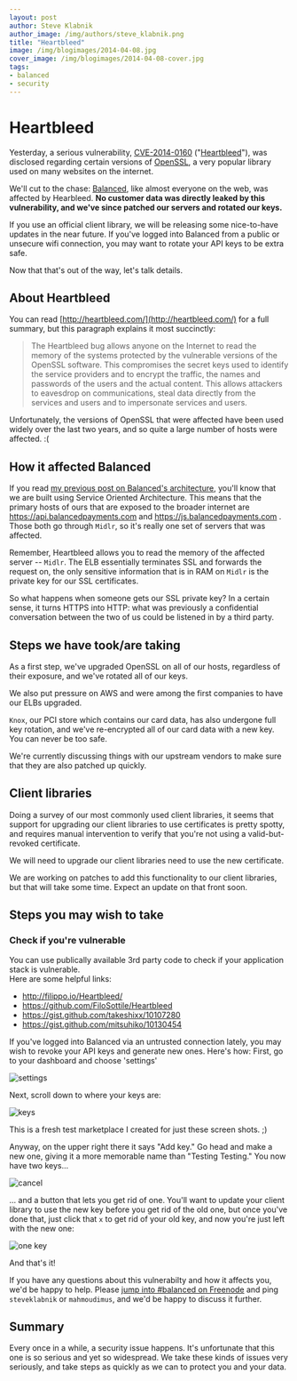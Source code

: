```yaml
---
layout: post
author: Steve Klabnik
author_image: /img/authors/steve_klabnik.png
title: "Heartbleed"
image: /img/blogimages/2014-04-08.jpg
cover_image: /img/blogimages/2014-04-08-cover.jpg
tags:
- balanced
- security
---
```


# Heartbleed

Yesterday, a serious vulnerability, [CVE-2014-0160](https://www.openssl.org/news/secadv_20140407.txt)
\("[Heartbleed](http://heartbleed.com)"\), was disclosed regarding certain versions of
[OpenSSL](https://www.openssl.org), a very popular library used on many websites on the internet.

We'll cut to the chase: [Balanced](https://balancedpayments.com), like almost everyone on the web, was 
affected by Hearbleed. **No customer data was directly leaked by this vulnerability, and we've since 
patched our servers and rotated our keys.**

If you use an official client library, we will be releasing some nice-to-have updates in the near 
future. If you've logged into Balanced from a public or unsecure wifi connection, you may want to 
rotate your API keys to be extra safe.

Now that that's out of the way, let's talk details.

## About Heartbleed

You can read [http://heartbleed.com/](http://heartbleed.com/) for a full summary,
but this paragraph explains it most succinctly:

> The Heartbleed bug allows anyone on the Internet to read the memory of the
> systems protected by the vulnerable versions of the OpenSSL software.
> This compromises the secret keys used to identify the service providers and
> to encrypt the traffic, the names and passwords of the users and the actual
> content. This allows attackers to eavesdrop on communications, steal data
> directly from the services and users and to impersonate services and users.

Unfortunately, the versions of OpenSSL that were affected have been used widely
over the last two years, and so quite a large number of hosts were affected. :(

## How it affected Balanced

If you read [my previous post on Balanced's
architecture](http://blog.balancedpayments.com/balanceds-architecture/), you'll
know that we are built using Service Oriented Architecture. This means that the primary hosts of
ours that are exposed to the broader internet are
https://api.balancedpayments.com and https://js.balancedpayments.com . Those
both go through `Midlr`, so it's really one set of servers that was affected.

Remember, Heartbleed allows you to read the memory of the affected server --
`Midlr`. The ELB essentially terminates SSL and forwards the request on,
the only sensitive information that is in RAM on `Midlr` is the private key
for our SSL certificates.

So what happens when someone gets our SSL private key? In a certain sense, it
turns HTTPS into HTTP: what was previously a confidential conversation between
the two of us could be listened in by a third party.

## Steps we have took/are taking

As a first step, we've upgraded OpenSSL on all of our hosts, regardless of their
exposure, and we've rotated all of our keys.

We also put pressure on AWS and were among the first companies to have our 
ELBs upgraded.

`Knox`, our PCI store which contains our card data, has also undergone full key
rotation, and we've re-encrypted all of our card data with a new key. You can
never be too safe.

We're currently discussing things with our upstream vendors to make sure that
they are also patched up quickly.

## Client libraries

Doing a survey of our most commonly used client libraries, it seems that support
for upgrading our client libraries to use certificates is pretty spotty, and requires
manual intervention to verify that you're not using a valid-but-revoked certificate.

We will need to upgrade our client libraries need to use the new certificate.

We are working on patches to add this functionality to our client libraries,
but that will take some time. Expect an update on that front soon.

## Steps you may wish to take

### Check if you're vulnerable

You can use publically available 3rd party code to check if your application stack is vulnerable.  
Here are some helpful links:


- http://filippo.io/Heartbleed/
- https://github.com/FiloSottile/Heartbleed
- https://gist.github.com/takeshixx/10107280
- https://gist.github.com/mitsuhiko/10130454

If you've logged into Balanced via an untrusted connection lately, you may wish
to revoke your API keys and generate new ones. Here's how: First, go to your
dashboard and choose 'settings'

![settings](http://i.imgur.com/HFrk8Um.png)

Next, scroll down to where your keys are: 

![keys](http://i.imgur.com/iWmrXGb.png)

This is a fresh test marketplace I created for just these screen shots. ;)

Anyway, on the upper right there it says "Add key." Go head and make a new one,
giving it a more memorable name than "Testing Testing." You now have two keys...

![cancel](http://i.imgur.com/dL3lgQp.png)

... and a button that lets you get rid of one.  You'll want to update your
client library to use the new key before you get rid of the old one, but once
you've done that, just click that `x` to get rid of your old key, and now
you're just left with the new one:

![one key](http://i.imgur.com/CfLUQJY.png)

And that's it!

If you have any questions about this vulnerabilty and how it affects you,
we'd be happy to help. Please [jump into #balanced on
Freenode](https://webchat.freenode.net/?channels=%23balanced) and
ping `steveklabnik` or `mahmoudimus`, and we'd be happy to discuss
it further.

## Summary

Every once in a while, a security issue happens. It's unfortunate that this one
is so serious and yet so widespread. We take these kinds of issues very
seriously, and take steps as quickly as we can to protect you and your data.

